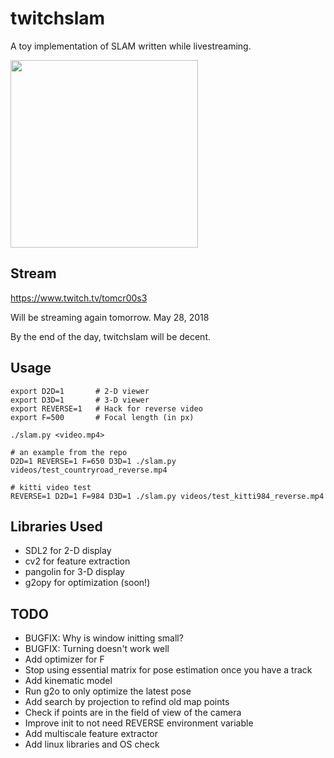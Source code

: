 # twitchslam

A toy implementation of SLAM written while livestreaming.

<img width=300px src="https://raw.githubusercontent.com/geohot/twitchslam/master/demo.png" />

Stream
-----

https://www.twitch.tv/tomcr00s3

Will be streaming again tomorrow. May 28, 2018

By the end of the day, twitchslam will be decent.

Usage
-----

```
export D2D=1       # 2-D viewer
export D3D=1       # 3-D viewer
export REVERSE=1   # Hack for reverse video
export F=500       # Focal length (in px)

./slam.py <video.mp4>

# an example from the repo
D2D=1 REVERSE=1 F=650 D3D=1 ./slam.py videos/test_countryroad_reverse.mp4 

# kitti video test
REVERSE=1 D2D=1 F=984 D3D=1 ./slam.py videos/test_kitti984_reverse.mp4
```

Libraries Used
-----

* SDL2 for 2-D display
* cv2 for feature extraction
* pangolin for 3-D display
* g2opy for optimization (soon!)

TODO
-----

* BUGFIX: Why is window initting small?
* BUGFIX: Turning doesn't work well
* Add optimizer for F
* Stop using essential matrix for pose estimation once you have a track
 * Add kinematic model
 * Run g2o to only optimize the latest pose
* Add search by projection to refind old map points
 * Check if points are in the field of view of the camera
* Improve init to not need REVERSE environment variable
* Add multiscale feature extractor
* Add linux libraries and OS check

